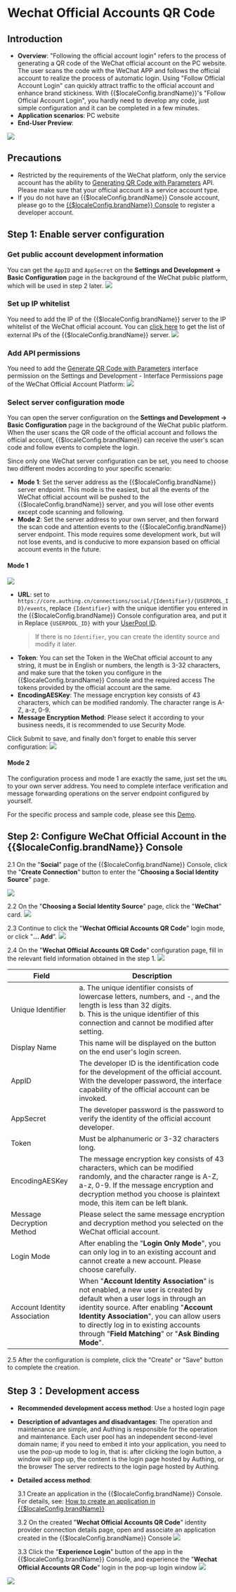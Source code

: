 # Wechat Official Accounts QR Code

<LastUpdated />

## Introduction

- **Overview**: "Following the official account login" refers to the process of generating a QR code of the WeChat official account on the PC website. The user scans the code with the WeChat APP and follows the official account to realize the process of automatic login. Using "Follow Official Account Login" can quickly attract traffic to the official account and enhance brand stickiness. With {{$localeConfig.brandName}}'s "Follow Official Account Login", you hardly need to develop any code, just simple configuration and it can be completed in a few minutes.
- **Application scenarios**: PC website
- **End-User Preview**:

![](./images/login-en.jpg)

## Precautions

- Restricted by the requirements of the WeChat platform, only the service account has the ability to [Generating QR Code with Parameters](https://developers.weixin.qq.com/doc/offiaccount/en/Account_Management/Generating_a_Parametric_QR_Code.html) API. Please make sure that your official account is a service account type.
- If you do not have an {{$localeConfig.brandName}} Console account, please go to the [{{$localeConfig.brandName}} Console](https://authing.cn/) to register a developer account.

## Step 1: Enable server configuration

### Get public account development information

You can get the `AppID` and `AppSecret` on the **Settings and Development -> Basic Configuration** page in the background of the WeChat public platform, which will be used in step 2 later.
![](./images/step1-1.jpg)

### Set up IP whitelist

You need to add the IP of the {{$localeConfig.brandName}} server to the IP whitelist of the WeChat official account. You can [click here](https://core.authing.cn/api/v2/system/public-ips) to get the list of external IPs of the {{$localeConfig.brandName}} server.
![](./images/step1-2.jpg)

### Add API permissions

You need to add the [Generate QR Code with Parameters](https://developers.weixin.qq.com/doc/offiaccount/en/Account_Management/Generating_a_Parametric_QR_Code.html) interface permission on the Settings and Development - Interface Permissions page of the WeChat Official Account Platform:
![](./images/step1-3.jpg)

### Select server configuration mode

You can open the server configuration on the **Settings and Development -> Basic Configuration** page in the background of the WeChat public platform. When the user scans the QR code of the official account and follows the official account, {{$localeConfig.brandName}} can receive the user's scan code and follow events to complete the login.

Since only one WeChat server configuration can be set, you need to choose two different modes according to your specific scenario:

- **Mode 1**: Set the server address as the {{$localeConfig.brandName}} server endpoint. This mode is the easiest, but all the events of the WeChat official account will be pushed to the {{$localeConfig.brandName}} server, and you will lose other events except code scanning and following.
- **Mode 2**: Set the server address to your own server, and then forward the scan code and attention events to the {{$localeConfig.brandName}} server endpoint. This mode requires some development work, but will not lose events, and is conducive to more expansion based on official account events in the future.

#### Mode 1

![](./images/step1-4.jpg)

- **URL**: set to `https://core.authing.cn/connections/social/{Identifier}/{USERPOOL_ID}/events`, replace `{Identifier}` with the unique identifier you entered in the {{$localeConfig.brandName}} Console configuration area, and put it in Replace `{USERPOOL_ID}` with your [UserPool ID](/en/guides/faqs/get-userpool-id-and-secret).
  > If there is no `Identifier`, you can create the identity source and modify it later.
- **Token**: You can set the Token in the WeChat official account to any string, it must be in English or numbers, the length is 3-32 characters, and make sure that the token you configure in the {{$localeConfig.brandName}} Console and the required access The tokens provided by the official account are the same.
- **EncodingAESKey**: The message encryption key consists of 43 characters, which can be modified randomly. The character range is A-Z, a-z, 0-9.
- **Message Encryption Method**: Please select it according to your business needs, it is recommended to use Security Mode.

Click Submit to save, and finally don't forget to enable this server configuration:
![](./images/step1-5.jpg)

#### Mode 2

The configuration process and mode 1 are exactly the same, just set the `URL` to your own server address. You need to complete interface verification and message forwarding operations on the server endpoint configured by yourself.

For the specific process and sample code, please see this [Demo](https://github.com/Authing/authing-wechat-official-account).

## Step 2: Configure WeChat Official Account in the {{$localeConfig.brandName}} Console

2.1 On the "**Social**" page of the {{$localeConfig.brandName}} Console, click the "**Create Connection**" button to enter the "**Choosing a Social Identity Source**" page.

![](~@imagesEnUs/guides/connections/create-social-idp.jpg)

2.2 On the "**Choosing a Social Identity Source**" page, click the "**WeChat**" card.
![](../wechat-pc/images/add-app-1.jpg)

2.3 Continue to click the "**Wechat Official Accounts QR Code**" login mode, or click "**... Add**".
![](./images/add-app1.jpg)

2.4 On the "**Wechat Official Accounts QR Code**" configuration page, fill in the relevant field information obtained in the step 1.
![](./images/add-app2.jpg)

| Field                        | Description                                                                                                                                                                                                                                                                                                     |
| ---------------------------- | --------------------------------------------------------------------------------------------------------------------------------------------------------------------------------------------------------------------------------------------------------------------------------------------------------------- |
| Unique Identifier            | a. The unique identifier consists of lowercase letters, numbers, and -, and the length is less than 32 digits. <br />b. This is the unique identifier of this connection and cannot be modified after setting.                                                                                                  |
| Display Name                 | This name will be displayed on the button on the end user's login screen.                                                                                                                                                                                                                                       |
| AppID                        | The developer ID is the identification code for the development of the official account. With the developer password, the interface capability of the official account can be invoked.                                                                                                                                                                                                                                            |
| AppSecret                    | The developer password is the password to verify the identity of the official account developer.                                                                                                                                                                                                                                                                        |
| Token                        | Must be alphanumeric or 3-32 characters long.                                                                                                                                                                                                                                                                            |
| EncodingAESKey               | The message encryption key consists of 43 characters, which can be modified randomly, and the character range is A-Z, a-z, 0-9. If the message encryption and decryption method you choose is plaintext mode, this item can be left blank.                                                                                                                                                                                        |
| Message Decryption Method    | Please select the same message encryption and decryption method you selected on the WeChat official account.                                                                                                                                                                                                                                                                |
| Login Mode                   | After enabling the "**Login Only Mode**", you can only log in to an existing account and cannot create a new account. Please choose carefully.                                                                                                                                                                  |
| Account Identity Association | When "**Account Identity Association**" is not enabled, a new user is created by default when a user logs in through an identity source. After enabling "**Account Identity Association**", you can allow users to directly log in to existing accounts through "**Field Matching**" or "**Ask Binding Mode**". |

2.5 After the configuration is complete, click the "Create" or "Save" button to complete the creation.

## Step 3：Development access

- **Recommended development access method**: Use a hosted login page
- **Description of advantages and disadvantages**: The operation and maintenance are simple, and Authing is responsible for the operation and maintenance. Each user pool has an independent second-level domain name; if you need to embed it into your application, you need to use the pop-up mode to log in, that is: after clicking the login button, a window will pop up, the content is the login page hosted by Authing, or the browser The server redirects to the login page hosted by Authing.
- **Detailed access method**:

  3.1 Create an application in the {{$localeConfig.brandName}} Console. For details, see: [How to create an application in {{$localeConfig.brandName}}](/en/guides/app/create-app)

  3.2 On the created "**Wechat Official Accounts QR Code**" identity provider connection details page, open and associate an application created in the {{$localeConfig.brandName}} Console
  ![](./images/step3.2.jpg)

  3.3 Click the "**Experience Login**" button of the app in the {{$localeConfig.brandName}} Console, and experience the "**Wechat Official Accounts QR Code**" login in the pop-up login window
  ![](../wechat-pc/images/step3.3-1.jpg)

![](./images/step3.3-2.jpg)
